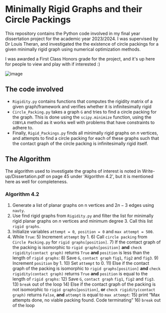 # Minimally Rigid Graphs and their Circle Packings

This repository contains the Python code involved in my final year dissertation project for the academic year 2023/2024. I was supervised by Dr Louis Theran, and investigated the the existence of circle packings for a given minimally rigid graph using numerical optimization methods.

I was awarded a First Class Honors grade for the project, and it's up here for people to view and play with if interested :)

![image](https://github.com/user-attachments/assets/d542dc06-cdc1-4a1d-bcbf-875b37516e33)


## The code involved

- `Rigidity.py` contains functions that computes the rigidity matrix of a given graph/framework and verifies whether it is infinitesimally rigid
- `Circle_Packing.py` takes a graph `G` and tries to find a circle packing for the graph. This is done using the `scipy.minimize` function, using the `COBYLA` method as it works well with problems that have constraints to adhere to. 
- Finally, `Rigid_Packings.py` finds all minimally rigid graphs on $n$ vertices, and attempts to find a circle packing for each of these graphs such that the contact graph of the circle packing is infinitesimally rigid itself. 

## The Algorithm

The algorithm used to investigate the graphs of interest is noted in Write-up/Dissertation.pdf on page 45 under 'Algorithm 4.2', but it is mentioned here as well for completeness.

### Algorithm 4.2

1) Generate a list of planar graphs on n vertices and $2n − 3$ edges using `nauty`.
2) Use find rigid graphs from `Rigidity.py` and filter the list for minimally rigid planar graphs on $n$ vertices and minimum degree 3. Call this list `rigid graphs`.
3) Initialize variables `attempt = 0`,` position = 0` and `max attempt = 500`.
4) While `True`:
	5) Increment `attempt` by 1.
	6) Call `circle packing` from `Circle Packing.py` for `rigid graphs[position]`.
	7) If the contact graph of the packing is isomorphic to `rigid graphs[position]` **and**
		`check rigidity(contact graph)` returns `True` **and** `position` is less than the length of `rigid graphs`:
		8) Save `G`, `contact graph` `fig1`, `fig2` and `fig3`.
		9) Increment `position` by 1.
		10) Set `attempt` to 0.
	11) Else if the contact graph of the packing is isomorphic to `rigid graphs[position]` **and** `check rigidity(contact graph)` returns `True` **and** `position` is equal to the length of `rigid graphs`:
		12) Save `G`, `contact graph` `fig1`, `fig2` and `fig3`.
		13) `break` out of the loop
	14) Else if the contact graph of the packing is not isomorphic to `rigid graphs[position]`, **or** `check rigidity(contact graph)` returns `False`, **and** `attempt` is equal to `max attempt`:
		15) print “Max attempts done, no viable packing found. Code terminating”
		16) `break` out of the loop
